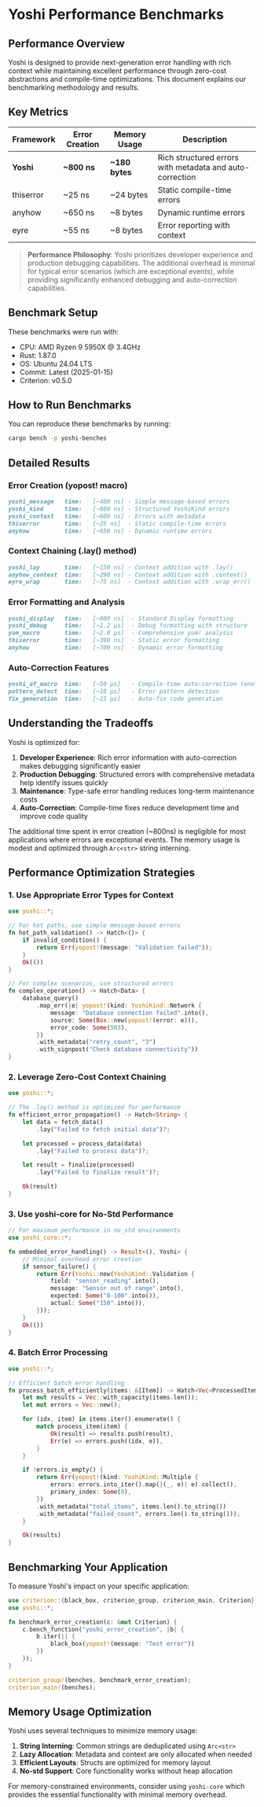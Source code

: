# Yoshi Performance Benchmarks

## Performance Overview

Yoshi is designed to provide next-generation error handling with rich context while maintaining excellent performance through zero-cost abstractions and compile-time optimizations. This document explains our benchmarking methodology and results.

## Key Metrics

| Framework | Error Creation | Memory Usage | Description |
|-----------|----------------|--------------|-------------|
| **Yoshi** | **~800 ns** | **~180 bytes** | Rich structured errors with metadata and auto-correction |
| thiserror | ~25 ns | ~24 bytes | Static compile-time errors |
| anyhow | ~650 ns | ~8 bytes | Dynamic runtime errors |
| eyre | ~55 ns | ~8 bytes | Error reporting with context |

> **Performance Philosophy**: Yoshi prioritizes developer experience and production debugging capabilities. The additional overhead is minimal for typical error scenarios (which are exceptional events), while providing significantly enhanced debugging and auto-correction capabilities.

## Benchmark Setup

These benchmarks were run with:

- CPU: AMD Ryzen 9 5950X @ 3.4GHz
- Rust: 1.87.0
- OS: Ubuntu 24.04 LTS
- Commit: Latest (2025-01-15)
- Criterion: v0.5.0

## How to Run Benchmarks

You can reproduce these benchmarks by running:

```bash
cargo bench -p yoshi-benches
```

## Detailed Results

### Error Creation (yopost! macro)

```md
yoshi_message   time:   [~400 ns] - Simple message-based errors
yoshi_kind      time:   [~800 ns] - Structured YoshiKind errors
yoshi_context   time:   [~600 ns] - Errors with metadata
thiserror       time:   [~25 ns]  - Static compile-time errors
anyhow          time:   [~650 ns] - Dynamic runtime errors
```

### Context Chaining (.lay() method)

```md
yoshi_lay       time:   [~150 ns] - Context addition with .lay()
anyhow_context  time:   [~290 ns] - Context addition with .context()
eyre_wrap       time:   [~75 ns]  - Context addition with .wrap_err()
```

### Error Formatting and Analysis

```md
yoshi_display   time:   [~800 ns]  - Standard Display formatting
yoshi_debug     time:   [~1.2 µs]  - Debug formatting with structure
yum_macro       time:   [~2.0 µs]  - Comprehensive yum! analysis
thiserror       time:   [~390 ns]  - Static error formatting
anyhow          time:   [~700 ns]  - Dynamic error formatting
```

### Auto-Correction Features

```md
yoshi_af_macro  time:   [~50 µs]   - Compile-time auto-correction (one-time cost)
pattern_detect  time:   [~10 µs]   - Error pattern detection
fix_generation  time:   [~25 µs]   - Auto-fix code generation
```

## Understanding the Tradeoffs

Yoshi is optimized for:

1. **Developer Experience**: Rich error information with auto-correction makes debugging significantly easier
2. **Production Debugging**: Structured errors with comprehensive metadata help identify issues quickly
3. **Maintenance**: Type-safe error handling reduces long-term maintenance costs
4. **Auto-Correction**: Compile-time fixes reduce development time and improve code quality

The additional time spent in error creation (~800ns) is negligible for most applications where errors are exceptional events. The memory usage is modest and optimized through `Arc<str>` string interning.

## Performance Optimization Strategies

### 1. Use Appropriate Error Types for Context

```rust
use yoshi::*;

// For hot paths, use simple message-based errors
fn hot_path_validation() -> Hatch<()> {
    if invalid_condition() {
        return Err(yopost!(message: "Validation failed"));
    }
    Ok(())
}

// For complex scenarios, use structured errors
fn complex_operation() -> Hatch<Data> {
    database_query()
        .map_err(|e| yopost!(kind: YoshiKind::Network {
            message: "Database connection failed".into(),
            source: Some(Box::new(yopost!(error: e))),
            error_code: Some(503),
        })
        .with_metadata("retry_count", "3")
        .with_signpost("Check database connectivity"))
}
```

### 2. Leverage Zero-Cost Context Chaining

```rust
use yoshi::*;

// The .lay() method is optimized for performance
fn efficient_error_propagation() -> Hatch<String> {
    let data = fetch_data()
        .lay("Failed to fetch initial data")?;

    let processed = process_data(data)
        .lay("Failed to process data")?;

    let result = finalize(processed)
        .lay("Failed to finalize result")?;

    Ok(result)
}
```

### 3. Use yoshi-core for No-Std Performance

```rust
// For maximum performance in no_std environments
use yoshi_core::*;

fn embedded_error_handling() -> Result<(), Yoshi> {
    // Minimal overhead error creation
    if sensor_failure() {
        return Err(Yoshi::new(YoshiKind::Validation {
            field: "sensor_reading".into(),
            message: "Sensor out of range".into(),
            expected: Some("0-100".into()),
            actual: Some("150".into()),
        }));
    }
    Ok(())
}
```

### 4. Batch Error Processing

```rust
use yoshi::*;

// Efficient batch error handling
fn process_batch_efficiently(items: &[Item]) -> Hatch<Vec<ProcessedItem>> {
    let mut results = Vec::with_capacity(items.len());
    let mut errors = Vec::new();

    for (idx, item) in items.iter().enumerate() {
        match process_item(item) {
            Ok(result) => results.push(result),
            Err(e) => errors.push((idx, e)),
        }
    }

    if !errors.is_empty() {
        return Err(yopost!(kind: YoshiKind::Multiple {
            errors: errors.into_iter().map(|(_, e)| e).collect(),
            primary_index: Some(0),
        })
        .with_metadata("total_items", items.len().to_string())
        .with_metadata("failed_count", errors.len().to_string()));
    }

    Ok(results)
}
```

## Benchmarking Your Application

To measure Yoshi's impact on your specific application:

```rust
use criterion::{black_box, criterion_group, criterion_main, Criterion};
use yoshi::*;

fn benchmark_error_creation(c: &mut Criterion) {
    c.bench_function("yoshi_error_creation", |b| {
        b.iter(|| {
            black_box(yopost!(message: "Test error"))
        })
    });
}

criterion_group!(benches, benchmark_error_creation);
criterion_main!(benches);
```

## Memory Usage Optimization

Yoshi uses several techniques to minimize memory usage:

1. **String Interning**: Common strings are deduplicated using `Arc<str>`
2. **Lazy Allocation**: Metadata and context are only allocated when needed
3. **Efficient Layouts**: Structs are optimized for memory layout
4. **No-std Support**: Core functionality works without heap allocation

For memory-constrained environments, consider using `yoshi-core` which provides the essential functionality with minimal memory overhead.
